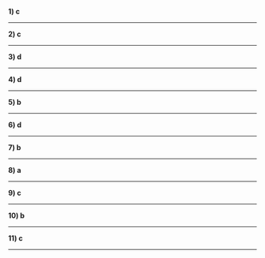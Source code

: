 <b>1) c </b> <hr>
<b>2) c </b> <hr>
<b>3) d </b> <hr>
<b>4) d </b> <hr>
<b>5) b </b> <hr>
<b>6) d </b> <hr>
<b>7) b </b> <hr>
<b>8) a </b> <hr>
<b>9) c </b> <hr>
<b>10) b </b> <hr>
<b>11) c </b> <hr>

